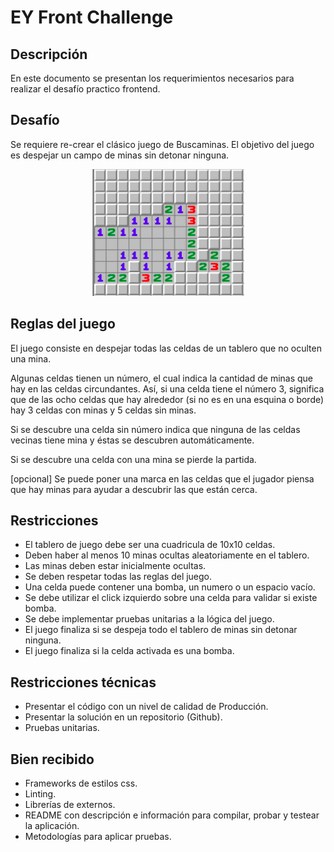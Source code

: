 # EY Front Challenge

## Descripción
En este documento se presentan los requerimientos necesarios para realizar el desafío practico frontend.

## Desafío
Se requiere re-crear el clásico juego de Buscaminas. El objetivo del juego es despejar un campo de minas sin detonar ninguna.

<p align="center">
    <img src="./images/buscaminas.png">
</p>

## Reglas del juego
El juego consiste en despejar todas las celdas de un tablero que no oculten una mina.

Algunas celdas tienen un número, el cual indica la cantidad de minas que hay en las celdas circundantes. Así, si una celda tiene el número 3, significa que de las ocho celdas que hay alrededor (si no es en una esquina o borde) hay 3 celdas con minas y 5 celdas sin minas.

Si se descubre una celda sin número indica que ninguna de las celdas vecinas tiene mina y éstas se descubren automáticamente.

Si se descubre una celda con una mina se pierde la partida.

[opcional]
Se puede poner una marca en las celdas que el jugador piensa que hay minas para ayudar a descubrir las que están cerca.

## Restricciones
- El tablero de juego debe ser una cuadricula de 10x10 celdas.
- Deben haber al menos 10 minas ocultas aleatoriamente en el tablero.
- Las minas deben estar inicialmente ocultas.
- Se deben respetar todas las reglas del juego.
- Una celda puede contener una bomba, un numero o un espacio vacío.
- Se debe utilizar el click izquierdo sobre una celda para validar si existe bomba.
- Se debe implementar pruebas unitarias a la lógica del juego.
- El juego finaliza si se despeja todo el tablero de minas sin detonar ninguna.
- El juego finaliza si la celda activada es una bomba.

## Restricciones técnicas
- Presentar el código con un nivel de calidad de Producción.
- Presentar la solución en un repositorio (Github).
- Pruebas unitarias.

## Bien recibido
- Frameworks de estilos css.
- Linting.
- Librerías de externos.
- README con descripción e información para compilar, probar y testear la aplicación.
- Metodologías para aplicar pruebas.

